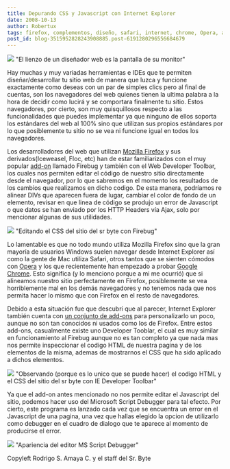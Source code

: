 ```yaml
---
title: Depurando CSS y Javascript con Internet Explorer
date: 2008-10-13
author: Robertux
tags: firefox, complementos, diseño, safari, internet, chrome, Opera, addon, navegador, desarrollo, microsoft, herramienta
post_id: blog-3515952828243908885.post-6191280296556684679
---
```


[![](https://1.bp.blogspot.com/_jH77WNrMVRA/SPL8VhxKCSI/AAAAAAAADcU/ZczDJlYXCIA/s400/postbanner.png)](https://1.bp.blogspot.com/_jH77WNrMVRA/SPL8VhxKCSI/AAAAAAAADcU/ZczDJlYXCIA/s1600-h/postbanner.png)
"El lienzo de un diseñador web es la pantalla de su monitor"

Hay muchas y muy variadas herramientas e IDEs que te permiten diseñar/desarrollar tu sitio web de manera que luzca y funcione exactamente como deseas con un par de simples clics pero al final de cuentas, son los navegadores del web quienes tienen la ultima palabra a la hora de decidir como lucirá y se comportara finalmente tu sitio. Estos navegadores, por cierto, son muy quisquillosos respecto a las funcionalidades que puedes implementar ya que ninguno de ellos soporta los estándares del web al 100% sino que utilizan sus propios estándares por lo que posiblemente tu sitio no se vea ni funcione igual en todos los navegadores.

Los desarrolladores del web que utilizan [Mozilla Firefox](http://www.srbyte.com/2008/07/el-guiness-record-de-firefox-3.html) y sus derivados(Iceweasel, Floc, etc) han de estar familiarizados con el muy popular [add-on](http://www.srbyte.com/2008/07/qu-es-un-complementoadd-on-de-firefox.html) llamado Firebug y también con el Web Developer Toolbar, los cuales nos permiten editar el código de nuestro sitio directamente desde el navegador, por lo que sabremos en el momento los resultados de los cambios que realizamos en dicho codigo. De esta manera, podríamos re alinear DIVs que aparecen fuera de lugar, cambiar el color de fondo de un elemento, revisar en que linea de código se produjo un error de Javascript o que datos se han enviado por los HTTP Headers vía Ajax, solo por mencionar algunas de sus utilidades.

[![](https://1.bp.blogspot.com/_jH77WNrMVRA/SPLgWAdkArI/AAAAAAAADcE/vjkhwGdluPE/s400/firebug_srbyte.png)](https://1.bp.blogspot.com/_jH77WNrMVRA/SPLgWAdkArI/AAAAAAAADcE/vjkhwGdluPE/s1600-h/firebug_srbyte.png)
"Editando el CSS del sitio
del sr byte con Firebug"

Lo lamentable es que no todo mundo utiliza Mozilla Firefox sino que la gran mayoría de usuarios Windows suelen navegar desde Internet Explorer así como la gente de Mac utiliza Safari, otros tantos que se sienten cómodos con [Opera](http://www.blogger.com/www.srbyte.com/2007/09/opera-una-nueva-experiencia.html) y los que recientemente han empezado a probar [Google Chrome](http://www.srbyte.com/2008/09/navegador-web-de-google.html). Esto significa (y lo menciono porque a mi me ocurrió) que si alineamos nuestro sitio perfectamente en Firefox, posiblemente se vea horriblemente mal en los demás navegadores y no tenemos nada que nos permita hacer lo mismo que con Firefox en el resto de navegadores.

Debido a esta situación fue que descubrí que al parecer, Internet Explorer también cuenta con [un conjunto de add-ons](http://www.ieaddons.com/en/) para personalizarlo un poco, aunque no son tan conocidos ni usados como los de Firefox. Entre estos add-ons, casualmente existe uno Developer Tooblar, el cual es muy similar en funcionamiento al Firebug aunque no es tan completo ya que nada mas nos permite inspeccionar el codigo HTML de nuestra pagina y de los elementos de la misma, ademas de mostrarnos el CSS que ha sido aplicado a dichos elementos.

[![](https://2.bp.blogspot.com/_jH77WNrMVRA/SPLkVs1zqnI/AAAAAAAADcM/7o7309Dc8Bo/s400/ie_devtoolbar_srbyte.PNG)](https://2.bp.blogspot.com/_jH77WNrMVRA/SPLkVs1zqnI/AAAAAAAADcM/7o7309Dc8Bo/s1600-h/ie_devtoolbar_srbyte.PNG)
"Observando (porque es lo unico que se puede hacer) el codigo HTML y
el CSS del sitio del sr byte con IE Developer Toolbar"

Ya que el add-on antes mencionado no nos permite editar el Javascript del sitio, podemos hacer uso del Microsoft Script Debugger para tal efecto. Por cierto, este programa es lanzado cada vez que se encuentra un error en el Javascript de una pagina, una vez que hallas elegido la opcion de utilizarlo como debugger en el cuadro de dialogo que te aparece al momento de producirse el error.

[![](https://4.bp.blogspot.com/_jH77WNrMVRA/SPLajb3eVXI/AAAAAAAADbk/Pa2u2imRmFA/s400/ms_script_debugger.gif)](https://4.bp.blogspot.com/_jH77WNrMVRA/SPLajb3eVXI/AAAAAAAADbk/Pa2u2imRmFA/s1600-h/ms_script_debugger.gif)
"Apariencia del editor MS
Script Debugger"

Copyleft Rodrigo S. Amaya C. y el staff del Sr. Byte